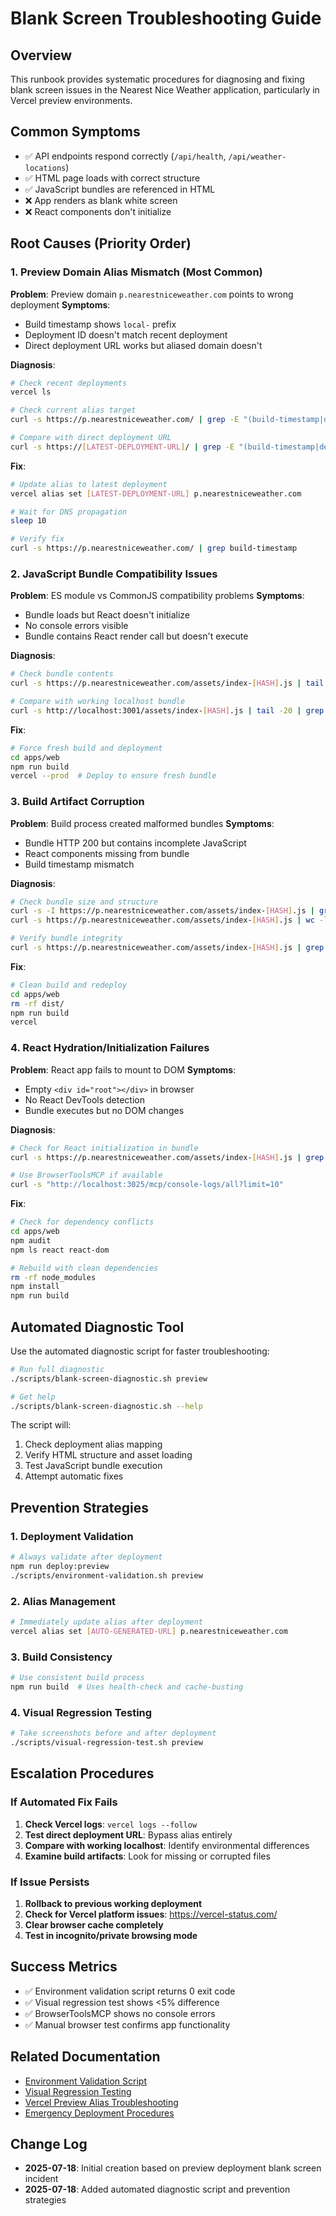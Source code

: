 # Blank Screen Troubleshooting Guide

## Overview
This runbook provides systematic procedures for diagnosing and fixing blank screen issues in the Nearest Nice Weather application, particularly in Vercel preview environments.

## Common Symptoms
- ✅ API endpoints respond correctly (`/api/health`, `/api/weather-locations`)
- ✅ HTML page loads with correct structure
- ✅ JavaScript bundles are referenced in HTML
- ❌ App renders as blank white screen
- ❌ React components don't initialize

## Root Causes (Priority Order)

### 1. Preview Domain Alias Mismatch (Most Common)
**Problem**: Preview domain `p.nearestniceweather.com` points to wrong deployment
**Symptoms**:
- Build timestamp shows `local-` prefix
- Deployment ID doesn't match recent deployment
- Direct deployment URL works but aliased domain doesn't

**Diagnosis**:
```bash
# Check recent deployments
vercel ls

# Check current alias target
curl -s https://p.nearestniceweather.com/ | grep -E "(build-timestamp|deployment-id)"

# Compare with direct deployment URL
curl -s https://[LATEST-DEPLOYMENT-URL]/ | grep -E "(build-timestamp|deployment-id)"
```

**Fix**:
```bash
# Update alias to latest deployment
vercel alias set [LATEST-DEPLOYMENT-URL] p.nearestniceweather.com

# Wait for DNS propagation
sleep 10

# Verify fix
curl -s https://p.nearestniceweather.com/ | grep build-timestamp
```

### 2. JavaScript Bundle Compatibility Issues
**Problem**: ES module vs CommonJS compatibility problems
**Symptoms**:
- Bundle loads but React doesn't initialize
- No console errors visible
- Bundle contains React render call but doesn't execute

**Diagnosis**:
```bash
# Check bundle contents
curl -s https://p.nearestniceweather.com/assets/index-[HASH].js | tail -20 | grep -E "(createRoot|render)"

# Compare with working localhost bundle
curl -s http://localhost:3001/assets/index-[HASH].js | tail -20 | grep -E "(createRoot|render)"
```

**Fix**:
```bash
# Force fresh build and deployment
cd apps/web
npm run build
vercel --prod  # Deploy to ensure fresh bundle
```

### 3. Build Artifact Corruption
**Problem**: Build process created malformed bundles
**Symptoms**:
- Bundle HTTP 200 but contains incomplete JavaScript
- React components missing from bundle
- Build timestamp mismatch

**Diagnosis**:
```bash
# Check bundle size and structure
curl -s -I https://p.nearestniceweather.com/assets/index-[HASH].js | grep Content-Length
curl -s https://p.nearestniceweather.com/assets/index-[HASH].js | wc -l

# Verify bundle integrity
curl -s https://p.nearestniceweather.com/assets/index-[HASH].js | grep "export\|import\|createRoot"
```

**Fix**:
```bash
# Clean build and redeploy
cd apps/web
rm -rf dist/
npm run build
vercel
```

### 4. React Hydration/Initialization Failures
**Problem**: React app fails to mount to DOM
**Symptoms**:
- Empty `<div id="root"></div>` in browser
- No React DevTools detection
- Bundle executes but no DOM changes

**Diagnosis**:
```bash
# Check for React initialization in bundle
curl -s https://p.nearestniceweather.com/assets/index-[HASH].js | grep -o "createRoot.*render"

# Use BrowserToolsMCP if available
curl -s "http://localhost:3025/mcp/console-logs/all?limit=10"
```

**Fix**:
```bash
# Check for dependency conflicts
cd apps/web
npm audit
npm ls react react-dom

# Rebuild with clean dependencies
rm -rf node_modules
npm install
npm run build
```

## Automated Diagnostic Tool

Use the automated diagnostic script for faster troubleshooting:

```bash
# Run full diagnostic
./scripts/blank-screen-diagnostic.sh preview

# Get help
./scripts/blank-screen-diagnostic.sh --help
```

The script will:
1. Check deployment alias mapping
2. Verify HTML structure and asset loading
3. Test JavaScript bundle execution
4. Attempt automatic fixes

## Prevention Strategies

### 1. Deployment Validation
```bash
# Always validate after deployment
npm run deploy:preview
./scripts/environment-validation.sh preview
```

### 2. Alias Management
```bash
# Immediately update alias after deployment
vercel alias set [AUTO-GENERATED-URL] p.nearestniceweather.com
```

### 3. Build Consistency
```bash
# Use consistent build process
npm run build  # Uses health-check and cache-busting
```

### 4. Visual Regression Testing
```bash
# Take screenshots before and after deployment
./scripts/visual-regression-test.sh preview
```

## Escalation Procedures

### If Automated Fix Fails
1. **Check Vercel logs**: `vercel logs --follow`
2. **Test direct deployment URL**: Bypass alias entirely
3. **Compare with working localhost**: Identify environmental differences
4. **Examine build artifacts**: Look for missing or corrupted files

### If Issue Persists
1. **Rollback to previous working deployment**
2. **Check for Vercel platform issues**: https://vercel-status.com/
3. **Clear browser cache completely**
4. **Test in incognito/private browsing mode**

## Success Metrics
- ✅ Environment validation script returns 0 exit code
- ✅ Visual regression test shows <5% difference
- ✅ BrowserToolsMCP shows no console errors
- ✅ Manual browser test confirms app functionality

## Related Documentation
- [Environment Validation Script](../../scripts/environment-validation.sh)
- [Visual Regression Testing](../../scripts/visual-regression-test.sh)
- [Vercel Preview Alias Troubleshooting](vercel-preview-alias-troubleshooting.md)
- [Emergency Deployment Procedures](emergency-deployment-procedures.md)

## Change Log
- **2025-07-18**: Initial creation based on preview deployment blank screen incident
- **2025-07-18**: Added automated diagnostic script and prevention strategies
